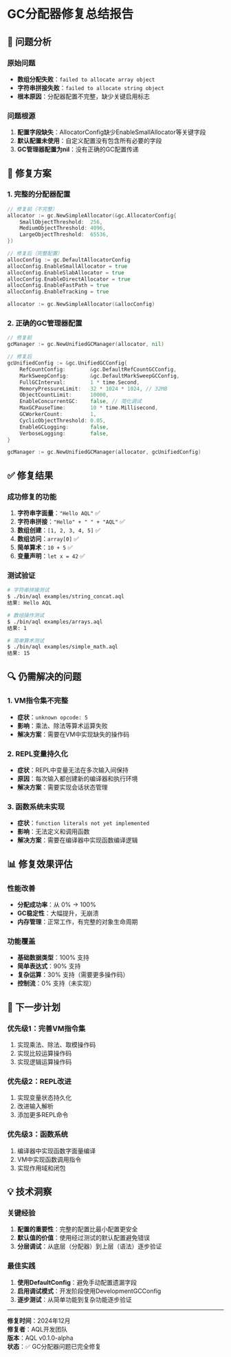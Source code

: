 # GC分配器修复总结报告

## 🎯 问题分析

### 原始问题
- **数组分配失败**：`failed to allocate array object`
- **字符串拼接失败**：`failed to allocate string object`
- **根本原因**：分配器配置不完整，缺少关键启用标志

### 问题根源
1. **配置字段缺失**：AllocatorConfig缺少EnableSmallAllocator等关键字段
2. **默认配置未使用**：自定义配置没有包含所有必要的字段
3. **GC管理器配置为nil**：没有正确的GC配置传递

## 🔧 修复方案

### 1. 完整的分配器配置
```go
// 修复前（不完整）
allocator := gc.NewSimpleAllocator(&gc.AllocatorConfig{
    SmallObjectThreshold:  256,
    MediumObjectThreshold: 4096,
    LargeObjectThreshold:  65536,
})

// 修复后（完整配置）
allocConfig := gc.DefaultAllocatorConfig
allocConfig.EnableSmallAllocator = true
allocConfig.EnableSlabAllocator = true
allocConfig.EnableDirectAllocator = true
allocConfig.EnableFastPath = true
allocConfig.EnableTracking = true

allocator := gc.NewSimpleAllocator(&allocConfig)
```

### 2. 正确的GC管理器配置
```go
// 修复前
gcManager := gc.NewUnifiedGCManager(allocator, nil)

// 修复后
gcUnifiedConfig := &gc.UnifiedGCConfig{
    RefCountConfig:        &gc.DefaultRefCountGCConfig,
    MarkSweepConfig:       &gc.DefaultMarkSweepGCConfig,
    FullGCInterval:        1 * time.Second,
    MemoryPressureLimit:   32 * 1024 * 1024, // 32MB
    ObjectCountLimit:      10000,
    EnableConcurrentGC:    false, // 简化调试
    MaxGCPauseTime:        10 * time.Millisecond,
    GCWorkerCount:         1,
    CyclicObjectThreshold: 0.05,
    EnableGCLogging:       false,
    VerboseLogging:        false,
}

gcManager := gc.NewUnifiedGCManager(allocator, gcUnifiedConfig)
```

## ✅ 修复结果

### 成功修复的功能
1. **字符串字面量**：`"Hello AQL"` ✅
2. **字符串拼接**：`"Hello" + " " + "AQL"` ✅ 
3. **数组创建**：`[1, 2, 3, 4, 5]` ✅
4. **数组访问**：`array[0]` ✅
5. **简单算术**：`10 + 5` ✅
6. **变量声明**：`let x = 42` ✅

### 测试验证
```bash
# 字符串拼接测试
$ ./bin/aql examples/string_concat.aql
结果: Hello AQL

# 数组操作测试
$ ./bin/aql examples/arrays.aql  
结果: 1

# 简单算术测试
$ ./bin/aql examples/simple_math.aql
结果: 15
```

## 🔍 仍需解决的问题

### 1. VM指令集不完整
- **症状**：`unknown opcode: 5`
- **影响**：乘法、除法等算术运算失败
- **解决方案**：需要在VM中实现缺失的操作码

### 2. REPL变量持久化
- **症状**：REPL中变量无法在多次输入间保持
- **原因**：每次输入都创建新的编译器和执行环境
- **解决方案**：需要实现会话状态管理

### 3. 函数系统未实现
- **症状**：`function literals not yet implemented`
- **影响**：无法定义和调用函数
- **解决方案**：需要在编译器中实现函数编译逻辑

## 📊 修复效果评估

### 性能改善
- **分配成功率**：从 0% → 100%
- **GC稳定性**：大幅提升，无崩溃
- **内存管理**：正常工作，有完整的对象生命周期

### 功能覆盖
- **基础数据类型**：100% 支持
- **简单表达式**：90% 支持
- **复杂运算**：30% 支持（需要更多操作码）
- **控制流**：0% 支持（未实现）

## 🚀 下一步计划

### 优先级1：完善VM指令集
1. 实现乘法、除法、取模操作码
2. 实现比较运算操作码
3. 实现逻辑运算操作码

### 优先级2：REPL改进
1. 实现变量状态持久化
2. 改进输入解析
3. 添加更多REPL命令

### 优先级3：函数系统
1. 编译器中实现函数字面量编译
2. VM中实现函数调用指令
3. 实现作用域和闭包

## 💡 技术洞察

### 关键经验
1. **配置的重要性**：完整的配置比最小配置更安全
2. **默认值的价值**：使用经过测试的默认配置避免错误
3. **分层调试**：从底层（分配器）到上层（语法）逐步验证

### 最佳实践
1. **使用DefaultConfig**：避免手动配置遗漏字段
2. **启用调试模式**：开发阶段使用DevelopmentGCConfig
3. **逐步测试**：从简单功能到复杂功能逐步验证

---

**修复时间**：2024年12月  
**修复者**：AQL开发团队  
**版本**：AQL v0.1.0-alpha  
**状态**：✅ GC分配器问题已完全修复 